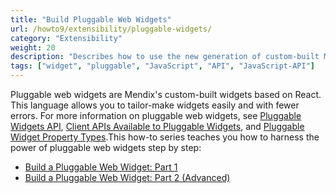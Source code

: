 ```yaml
---
title: "Build Pluggable Web Widgets"
url: /howto9/extensibility/pluggable-widgets/
category: "Extensibility"
weight: 20
description: "Describes how to use the new generation of custom-built Mendix widgets based on React."
tags: ["widget", "pluggable", "JavaScript", "API", "JavaScript-API"]
---
```


Pluggable web widgets are Mendix's custom-built widgets based on React. This language allows you to tailor-make widgets easily and with fewer errors. For more information on pluggable web widgets, see [Pluggable Widgets API](/apidocs-mxsdk/apidocs/pluggable-widgets/), [Client APIs Available to Pluggable Widgets](/apidocs-mxsdk/apidocs/pluggable-widgets-client-apis/), and [Pluggable Widget Property Types](/apidocs-mxsdk/apidocs/pluggable-widgets-property-types/).This how-to series teaches you how to harness the power of pluggable web widgets step by step: 

* [Build a Pluggable Web Widget: Part 1](/howto9/extensibility/create-a-pluggable-widget-one/)
* [Build a Pluggable Web Widget: Part 2 (Advanced)](/howto9/extensibility/create-a-pluggable-widget-two/)

